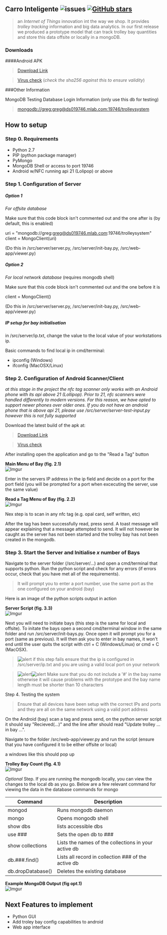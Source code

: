 ## Carro Inteligente ![issues](https://img.shields.io/github/issues/The-Scrum-Masters/carro-inteligente.svg) [![GitHub stars](https://img.shields.io/github/stars/The-Scrum-Masters/carro-inteligente.svg)](https://github.com/The-Scrum-Masters/carro-inteligente/stargazers)
> an *Internet of Things* innovation int the way we shop. It provides *trolley tracking* information and big data analytics. In our first release we produced a prototype model that can track trolley bay quantities and store this data offsite or locally in a mongoDB.

### Downloads
####Android APK

>[Download Link](https://drive.google.com/file/d/0BxTFdcq6C-VZMHVLQW5VVHZwTEE/view?usp=sharing)

>[Virus check](https://www.virustotal.com/en/file/dd549091ed47f84ed913c35e164f5309b65448eb52374cf62885e0cbb69525bd/analysis/1473392560/) (*check the sha256 against this to ensure validity*)


###Other Information

MongoDB Testing Database Login Information (only use this db for testing)
>[mongodb://greg:greg@ds019746.mlab.com:19746/trolleysystem](http://greg:greg@ds019746.mlab.com:19746/trolleysystem)

## How to setup

### Step 0. Requirements
- Python 2.7
- PIP (python package manager)
- PyMongo
- MongoDB Shell or access to port 19746
- Android w/NFC running api 21 (Lolipop) or above

### Step 1. Configuration of  Server

##### Option 1
*For offsite database*

Make sure that this code block isn't commented out and the one after is (by default, this is enabled)

uri = "mongodb://greg:greg@ds019746.mlab.com:19746/trolleysystem"
client = MongoClient(uri)						

(Do this in /src/server/server.py, /src/server/init-bay.py, /src/web-app/viewer.py)

##### Option 2
*For local network database* (requires mongodb shell)

Make sure that this code block isn't commented out and the one before it is

client = MongoClient()						

(Do this in /src/server/server.py, /src/server/init-bay.py, /src/web-app/viewer.py)

##### IP setup for bay initialisation

in /src/server/ip.txt, change the value to the local value of your workstations ip.

Basic commands to find local ip in cmd/terminal:
- ipconfig (Windows)
- ifconfig (MacOSX/Linux)

### Step 2. Configuration of Android Scanner/Client
*at this stage in the project the nfc tag scanner only works with an Android phone with its api above 21 (Lollipop). Prior to 21, nfc scanners were handled differently to modern versions. For this reason, we have opted to support newer phones over older ones. If you do not have an android phone that is above api 21, please use /src/server/server-test-input.py however this is not fully supported*

Download the latest build of the apk at:
>[Download Link](https://drive.google.com/file/d/0BxTFdcq6C-VZMHVLQW5VVHZwTEE/view?usp=sharing)

>[Virus check](https://www.virustotal.com/en/file/dd549091ed47f84ed913c35e164f5309b65448eb52374cf62885e0cbb69525bd/analysis/1473392560/)

After installing open the application and go to the "Read a Tag" button

**Main Menu of Bay (fig. 2.1)**             
![Imgur](http://i.imgur.com/K7dUdtJ.png)

Enter in the servers IP address in the ip field and decide on a port for the port field (you will be prompted for a port when excecuting the server, use the same value)

**Read a Tag Menu of Bay (fig. 2.2)**             
![Imgur](http://i.imgur.com/8BKiogu.png)

Nex step is to scan in any nfc tag (e.g. opal card, self written, etc)

After the tag has been successfully read, press send. A toast message will appear explaining that a message attempted to send. It will not however be caught as the server has not been started and the trolley bay has not been created in the mongodb.

### Step 3. Start the Server and Initialise *x* number of Bays

Navigate to the server folder (/src/server/...) and open a cmd/terminal that supports python. Run the python script and check for any errors (if errors occur, check that you have met all of the requirements).
>It will prompt you to enter a port number, use the same port as the one configured on your android (bay)

Here is an image of the python scripts output in action

**Server Script (fig. 3.3)**             
![Imgur](http://i.imgur.com/L2tUZBm.png)

Next you will need to initiate bays (this step is the same for local and offsite). To initate the bays open a second cmd/terminal window in the same folder and run /src/server/init-bays.py. Once open it will prompt you for a port (same as previous). It will then ask you to enter in bay names, it won't end until the user quits the script with ctrl + C (Windows/Linux) or cmd + C (MacOSX).

>![alert](http://media.uninen.net/admin/img/icon-alert.svg) if this step fails ensure that the ip is configured in /src/server/ip.txt and you are using a valid local port on your network

>![alert](http://media.uninen.net/admin/img/icon-alert.svg)![alert](http://media.uninen.net/admin/img/icon-alert.svg) Make sure that you do not include a '#' in the bay name otherwise it will cause problems with the prototype and the bay name length must be shorter than 10 characters

Step 4. Testing the system

>Ensure that all devices have been setup with the correct IPs and ports and they are all on the same network using a valid port address

On the Android (bay) scan a tag and press send, on the python server script it should say "Recieved(...)" and the line after should read "Update trolley ... in bay ...".

Navigate to the folder /src/web-app/viewer.py and run the script (ensure that you have configured it to be either offsite or local)

a windows like this should pop up

**Trolley Bay Count (fig. 4.1)**             
![Imgur](http://i.imgur.com/foDIebQ.png)


*Optional* Step. If you are running the mongodb locally, you can view the changes to the local db as you go. Below are a few relevant command for viewing the data in the database
commands for mongo

| **Command**       | **Description**                                       |
|-------------------|-------------------------------------------------------|
| mongod            | Runs mongodb daemon                                   |
| mongo             | Opens mongodb shell                                   |
| show dbs          | lists accessible dbs                                  |
| use ###           | Sets the open db to ###                               |
| show collections  | Lists the names of the collections in your  active db |
| db.###.find()     | Lists all record in collection ### of the active db   |
| db.dropDatabase() | Deletes the existing database                         |

**Example MongoDB Output (fig opt.1)**                          
![Imgur](http://i.imgur.com/lPmiJ58.png)


## Next Features to implement
- Python GUI
- Add troley bay config capabilities to android
- Web app interface
